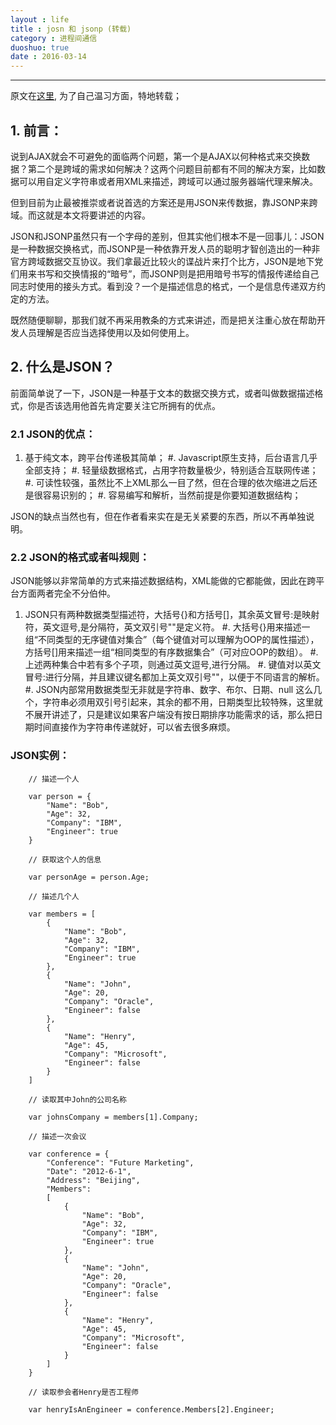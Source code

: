 ```yaml
---
layout : life
title : josn 和 jsonp (转载)
category : 进程间通信
duoshuo: true
date : 2016-03-14
---
```


******

原文在[这里](http://www.cnblogs.com/dowinning/archive/2012/04/19/json-jsonp-jquery.html), 为了自己温习方面，特地转载；

<!-- more -->


## 1. 前言：

说到AJAX就会不可避免的面临两个问题，第一个是AJAX以何种格式来交换数据？第二个是跨域的需求如何解决？这两个问题目前都有不同的解决方案，比如数据可以用自定义字符串或者用XML来描述，跨域可以通过服务器端代理来解决。

但到目前为止最被推崇或者说首选的方案还是用JSON来传数据，靠JSONP来跨域。而这就是本文将要讲述的内容。

JSON和JSONP虽然只有一个字母的差别，但其实他们根本不是一回事儿：JSON是一种数据交换格式，而JSONP是一种依靠开发人员的聪明才智创造出的一种非官方跨域数据交互协议。我们拿最近比较火的谍战片来打个比方，JSON是地下党们用来书写和交换情报的“暗号”，而JSONP则是把用暗号书写的情报传递给自己同志时使用的接头方式。看到没？一个是描述信息的格式，一个是信息传递双方约定的方法。

既然随便聊聊，那我们就不再采用教条的方式来讲述，而是把关注重心放在帮助开发人员理解是否应当选择使用以及如何使用上。

## 2.  什么是JSON？

前面简单说了一下，JSON是一种基于文本的数据交换方式，或者叫做数据描述格式，你是否该选用他首先肯定要关注它所拥有的优点。

### **2.1 JSON的优点：**

1. 基于纯文本，跨平台传递极其简单；
#. Javascript原生支持，后台语言几乎全部支持；
#. 轻量级数据格式，占用字符数量极少，特别适合互联网传递；
#. 可读性较强，虽然比不上XML那么一目了然，但在合理的依次缩进之后还是很容易识别的；
#. 容易编写和解析，当然前提是你要知道数据结构；

JSON的缺点当然也有，但在作者看来实在是无关紧要的东西，所以不再单独说明。

### **2.2 JSON的格式或者叫规则：**

JSON能够以非常简单的方式来描述数据结构，XML能做的它都能做，因此在跨平台方面两者完全不分伯仲。

1. JSON只有两种数据类型描述符，大括号{}和方括号[]，其余英文冒号:是映射符，英文逗号,是分隔符，英文双引号""是定义符。
#. 大括号{}用来描述一组“不同类型的无序键值对集合”（每个键值对可以理解为OOP的属性描述），方括号[]用来描述一组“相同类型的有序数据集合”（可对应OOP的数组）。
#. 上述两种集合中若有多个子项，则通过英文逗号,进行分隔。
#. 键值对以英文冒号:进行分隔，并且建议键名都加上英文双引号""，以便于不同语言的解析。
#. JSON内部常用数据类型无非就是字符串、数字、布尔、日期、null 这么几个，字符串必须用双引号引起来，其余的都不用，日期类型比较特殊，这里就不展开讲述了，只是建议如果客户端没有按日期排序功能需求的话，那么把日期时间直接作为字符串传递就好，可以省去很多麻烦。

### **JSON实例：**

```
	// 描述一个人
	
	var person = {
		"Name": "Bob",
		"Age": 32,
		"Company": "IBM",
		"Engineer": true
	}
	
	// 获取这个人的信息
	
	var personAge = person.Age;
	
	// 描述几个人
	
	var members = [
		{
			"Name": "Bob",
			"Age": 32,
			"Company": "IBM",
			"Engineer": true
		},
		{
			"Name": "John",
			"Age": 20,
			"Company": "Oracle",
			"Engineer": false
		},
		{
			"Name": "Henry",
			"Age": 45,
			"Company": "Microsoft",
			"Engineer": false
		}
	]
	
	// 读取其中John的公司名称
	
	var johnsCompany = members[1].Company;
	
	// 描述一次会议
	
	var conference = {
		"Conference": "Future Marketing",
		"Date": "2012-6-1",
		"Address": "Beijing",
		"Members": 
		[
			{
				"Name": "Bob",
				"Age": 32,
				"Company": "IBM",
				"Engineer": true
			},
			{
				"Name": "John",
				"Age": 20,
				"Company": "Oracle",
				"Engineer": false
			},
			{
				"Name": "Henry",
				"Age": 45,
				"Company": "Microsoft",
				"Engineer": false
			}
		]
	}
	
	// 读取参会者Henry是否工程师
	
	var henryIsAnEngineer = conference.Members[2].Engineer;
```